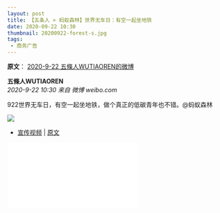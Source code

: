 ```yaml
---
layout: post
title: 【五条人 × 蚂蚁森林】世界无车日：有空一起坐地铁
date: 2020-09-22 10:30
thumbnail: 20200922-forest-s.jpg
tags:
 - 商务广告
---
```


**原文**： [2020-9-22 五條人WUTIAOREN的微博](https://weibo.com/1767922590/JlMf9A4Sj)

**五條人WUTIAOREN**  
*2020-9-22 10:30 来自 微博 weibo.com*

922世界无车日，有空一起坐地铁，做个真正的低碳青年也不错。@蚂蚁森林 ​​​​

![](https://wx1.sinaimg.cn/mw1024/69605b9egy1giy2tkhtn6j20ku112gsu.jpg)

* [宣传视频](https://www.bilibili.com/video/BV1jT4y1K7jB?p=19) \| [原文](https://weibo.com/6226754317/JlMgTqjGU)

<div class="iframe-container"><iframe class="responsive-iframe" src="//player.bilibili.com/player.html?aid=928718110&bvid=BV1jT4y1K7jB&cid=286215489&page=19" frameborder="no" allowfullscreen="true"></iframe></div>